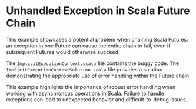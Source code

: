 # Unhandled Exception in Scala Future Chain

This example showcases a potential problem when chaining Scala Futures: an exception in one Future can cause the entire chain to fail, even if subsequent Futures would otherwise succeed.

The `ImplicitExecutionContext.scala` file contains the buggy code.  The `ImplicitExecutionContextSolution.scala` file provides a solution demonstrating the appropriate use of error handling within the Future chain.

This example highlights the importance of robust error handling when working with asynchronous operations in Scala.  Failure to handle exceptions can lead to unexpected behavior and difficult-to-debug issues.
